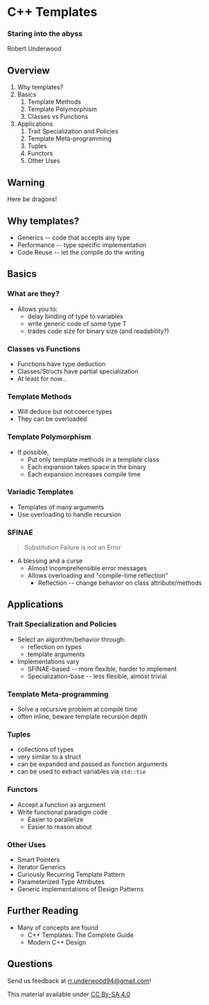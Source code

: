 # C++ Templates

### Staring into the abyss

Robert Underwood


## Overview

1.	Why templates?
2.	Basics
	1.	Template Methods
	2.	Template Polymorphism
	3.	Classes vs Functions
3.	Applications
	1.	Trait Specialization and Policies
	2.	Template Meta-programming
	3.	Tuples
	3.	Functors
	4.	Other Uses



## Warning

Here be dragons!



##	Why templates?

+	Generics -- code that accepts any type
+	Performance -- type specific implementation
+	Code Reuse -- let the compile do the writing


##	Basics


### What are they?

+	Allows you to:
	+	delay binding of type to variables
	+	write generic code of some type T
	+	trades code size for binary size (and readability?)


###	Classes vs Functions

+	Functions have type deduction
+	Classes/Structs have partial specialization
+	At least for now...


###	Template Methods

+	Will deduce but not coerce types
+	They can be overloaded


###	Template Polymorphism

+	If possible,
	+	Put only template methods in a template class
	+	Each expansion takes space in the binary
	+	Each expansion increases compile time


### Variadic Templates

+	Templates of many arguments
+	Use overloading to handle recursion


### SFINAE

>	Substitution Failure is not an Error

+	A blessing and a curse
	+	Almost incomprehensible error messages
	+	Allows overloading and "compile-time reflection"
		+	Reflection -- change behavior on class attribute/methods



##	Applications


### Trait Specialization and Policies

+	Select an algorithm/behavior through:
	+	reflection on types
	+	template arguments
+	Implementations vary
	+	SFINAE-based -- more flexible, harder to implement
	+	Specialization-base -- less flexible, almost trivial


###	Template Meta-programming

+	Solve a recursive problem at compile time
+	often inline, beware template recursion depth


###	Tuples

+	collections of types
+	very similar to a struct
+	can be expanded and passed as function arguments
+	can be used to extract variables via `std::tie`


###	Functors

+	Accept a function as argument
+	Write functional paradigm code
	+	Easier to parallelize
	+	Easier to reason about


###	Other Uses

+	Smart Pointers
+	Iterator Generics
+	Curiously Recurring Template Pattern
+	Parameterized Type Attributes
+	Generic implementations of Design Patterns


## Further Reading

+	Many of concepts are found
	+	C++ Templates: The Complete Guide
	+	Modern C++ Design

## Questions

Send us feedback at <rr.underwood94@gmail.com>!

This material available under [CC By-SA 4.0](http://creativecommons.org/licenses/by-sa/4.0/)
